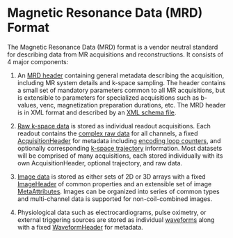 # Magnetic Resonance Data (MRD) Format
The Magnetic Resonance Data (MRD) format is a vendor neutral standard for describing data from MR acquisitions and reconstructions.  It consists of 4 major components:

1. An [MRD header](mrd_header.md) containing general metadata describing the acquisition, including MR system details and k-space sampling.  The header contains a small set of mandatory parameters common to all MR acquisitions, but is extensible to parameters for specialized acquisitions such as b-values, venc, magnetization preparation durations, etc.  The MRD header is in XML format and described by an [XML schema file](../schema/ismrmrd.xsd).

2. [Raw k-space data](mrd_raw_data.md) is stored as individual readout acquisitions.  Each readout contains the [complex raw data](RawData) for all channels, a fixed [AcquisitionHeader](AcquisitionHeader) for metadata including [encoding loop counters](EncodingCounters), and optionally corresponding [k-space trajectory](Trajectory) information.  Most datasets will be comprised of many acquisitions, each stored individually with its own AcquisitionHeader, optional trajectory, and raw data.

3. [Image data](mrd_image_data.md) is stored as either sets of 2D or 3D arrays with a fixed [ImageHeader](ImageHeader) of common properties and an extensible set of image [MetaAttributes](MetaAttributes).  Images can be organized into series of common types and multi-channel data is supported for non-coil-combined images.

4. Physiological data such as electrocardiograms, pulse oximetry, or external triggering sources are stored as individual [waveforms](mrd_waveform_data.md) along with a fixed [WaveformHeader](WaveformHeader) for metadata.